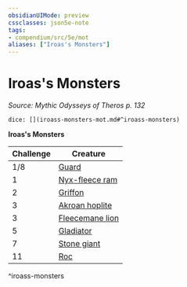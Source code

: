```yaml
---
obsidianUIMode: preview
cssclasses: json5e-note
tags:
- compendium/src/5e/mot
aliases: ["Iroas's Monsters"]
---
```

# Iroas's Monsters
*Source: Mythic Odysseys of Theros p. 132* 

`dice: [](iroass-monsters-mot.md#^iroass-monsters)`

**Iroas's Monsters**

| Challenge | Creature |
|-----------|----------|
| 1/8 | [Guard](compendium/bestiary/humanoid/guard.md) |
| 1 | [Nyx-fleece ram](compendium/bestiary/monstrosity/nyx-fleece-ram-mot.md) |
| 2 | [Griffon](compendium/bestiary/monstrosity/griffon.md) |
| 3 | [Akroan hoplite](compendium/bestiary/humanoid/akroan-hoplite-mot.md) |
| 3 | [Fleecemane lion](compendium/bestiary/monstrosity/fleecemane-lion-mot.md) |
| 5 | [Gladiator](compendium/bestiary/humanoid/gladiator.md) |
| 7 | [Stone giant](compendium/bestiary/giant/stone-giant.md) |
| 11 | [Roc](compendium/bestiary/monstrosity/roc.md) |
^iroass-monsters